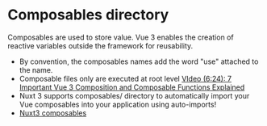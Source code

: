 # Composables directory

Composables are used to store value. Vue 3 enables the creation of reactive variables outside the framework for reusability.

- By convention, the composables names add the word "use" attached to the name.
- Composable files only are executed at root level [VIdeo (6:24): 7 Important Vue 3 Composition and Composable Functions Explained](https://www.youtube.com/watch?v=z_1k0QC1HsE)
- Nuxt 3 supports composables/ directory to automatically import your Vue composables into your application using auto-imports!
- [Nuxt3 composables](https://v3.nuxtjs.org/docs/directory-structure/composables)
